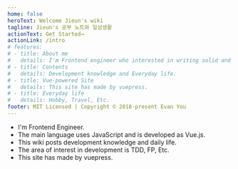 ```yaml
---
home: false
heroText: Welcome Jieun's wiki
tagline: Jieun's 공부 노트와 일상생활
actionText: Get Started→
actionLink: /intro
# features:
# - title: About me
#   details: I'm Frontend engineer who interested in writing solid and beautiful code and TDD. If you will discuss technology and so on, please do not hesitate to send an e-mail to stella.kim.public@gmail.com.
# - title: Contents
#   details: Development knowledge and Everyday life.
# - title: Vue-powered Site
#   details: This site has made by vuepress.
# - title: Everyday life
#   details: Hobby, Travel, Etc.
footer: MIT Licensed | Copyright © 2018-present Evan You
---
```

* I'm Frontend Engineer.
* The main language uses JavaScript and is developed as Vue.js.
* This wiki posts development knowledge and daily life.
* The area of ​​interest in development is TDD, FP, Etc.
* This site has made by vuepress.